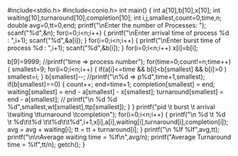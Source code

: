 #include<stdio.h>
#include<conio.h>
int main()
{
 int a[10],b[10],x[10];
 int waiting[10],turnaround[10],completion[10];
 int i,j,smallest,count=0,time,n;
 double avg=0,tt=0,end;
 printf("\nEnter the number of Processes: ");
 scanf("%d",&n);
 for(i=0;i<n;i++)
 {
   printf("\nEnter arrival time of process %d : ",i+1);
   scanf("%d",&a[i]);
 }
 for(i=0;i<n;i++)
 {
   printf("\nEnter burst time of process %d : ",i+1);
   scanf("%d",&b[i]);
 }
 for(i=0;i<n;i++)
 x[i]=b[i];

  b[9]=9999;
 //printf("time => process number");
 for(time=0;count!=n;time++)
 {
   smallest=9;
  for(i=0;i<n;i++)
  {
   if(a[i]<=time && b[i]<b[smallest] && b[i]>0 )
   smallest=i;
  }
  b[smallest]--;
  //printf("\n%d => p%d",time+1,smallest);
  if(b[smallest]==0)
  {
   count++;
   end=time+1;
   completion[smallest] = end;
   waiting[smallest] = end - a[smallest] - x[smallest];
   turnaround[smallest] = end - a[smallest];
   // printf("\n %d  %d   %d",smallest,wt[smallest],ttp[smallest]);
  }
 }
 printf("pid \t burst \t arrival \twaiting \tturnaround \tcompletion");
 for(i=0;i<n;i++)
 {
   printf("\n %d \t   %d \t %d\t\t%d   \t\t%d\t\t%d",i+1,x[i],a[i],waiting[i],turnaround[i],completion[i]);
   avg = avg + waiting[i];
   tt = tt + turnaround[i];
 }
 printf("\n  %If   %If",avg,tt);
 printf("\n\nAverage waiting time = %lf\n",avg/n);
 printf("Average Turnaround time = %lf",tt/n);
 getch();
}
